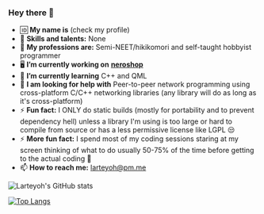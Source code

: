 ### Hey there 👋

<!--
**larteyoh/larteyoh** is a ✨ _special_ ✨ repository because its `README.md` (this file) appears on your GitHub profile.

Here are some ideas to get you started:

- 🔭 I’m currently working on ...
- 🌱 I’m currently learning ...
- 👯 I’m looking to collaborate on ...
- 🤔 I’m looking for help with ...
- 💬 Ask me about ...
- 📫 How to reach me: ...
- 😄 Pronouns: ...
- ⚡ Fun fact: ...
-->
- :id: **My name is** (check my profile) <!-- - :baby: **Birthday:** Linus Torvalds' birthday-->
- :brain: **Skills and talents:** None
- :briefcase: **My professions are:** Semi-NEET/hikikomori and self-taught hobbyist programmer
- :desktop_computer: **I’m currently working on** [**neroshop**](https://github.com/larteyoh/testshop)
- 🌱 **I’m currently learning** C++ and QML
- 🤔 **I am looking for help with** Peer-to-peer network programming using cross-platform C/C++ networking libraries (any library will do as long as it's cross-platform)
- ⚡ **Fun fact:** I ONLY do static builds (mostly for portability and to prevent dependency hell) unless a library I'm using is too large or hard to compile from source or has a less permissive license like LGPL :unamused:
- ⚡ **More fun fact:** I spend most of my coding sessions staring at my screen thinking of what to do usually 50-75% of the time before getting to the actual coding 🤤
- 📫 **How to reach me:** larteyoh@pm.me
<!-- - :heart: **My hobbies are** watching anime, sleeping, coding, listening to music, daydreaming and playing video games (sometimes)
- :joystick: **My favorite video games is (are)** the Monster Hunter series
- :musical_note: **My favorite music genre(s) is (are)** Lo-fi, Rap, Hip-hop; RnB; Pop; Anime OSTs, Video game OSTs, and Pretty much everything else ... -->

![Larteyoh's GitHub stats](https://github-readme-stats.vercel.app/api?username=larteyoh&show_icons=true&theme=prussian)

[![Top Langs](https://github-readme-stats.vercel.app/api/top-langs/?username=larteyoh&layout=compact&theme=prussian&langs_count=2)](https://github.com/larteyoh/github-readme-stats)
